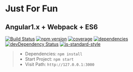 # Just For Fun

## Angular1.x + Webpack + ES6

[![Build Status](https://img.shields.io/travis/Dale-/just-for-fun.svg?style=flat-square)](https://travis-ci.org/Dale-/just-for-fun)
[![npm version](https://img.shields.io/npm/v/just-for-fun.svg?style=flat-square)](https://www.npmjs.com/package/just-for-fun)
[![coverage](https://img.shields.io/codecov/c/github/Dale-/just-for-fun.svg?style=flat-square)](https://codecov.io/gh/Dale-/just-for-fun)
[![dependencies](https://david-dm.org/Dale-/just-for-fun.svg)](https://david-dm.org/Dale-/just-for-fun)
[![devDependency Status](https://david-dm.org/Dale-/just-for-fun/dev-status.svg)](https://david-dm.org/Dale-/just-for-fun#info=devDependencies)
[![js-standard-style](https://img.shields.io/badge/code%20style-standard-brightgreen.svg)](http://standardjs.com/)

> *  Dependencies: `npm install`
> *  Start Project: `npm start`
> *  Visit Path: `http://127.0.0.1:3000`
